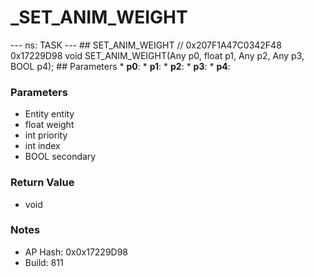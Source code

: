 # _SET_ANIM_WEIGHT

--- ns: TASK --- ## SET_ANIM_WEIGHT  // 0x207F1A47C0342F48 0x17229D98 void SET_ANIM_WEIGHT(Any p0, float p1, Any p2, Any p3, BOOL p4);   ## Parameters * **p0**: * **p1**: * **p2**: * **p3**: * **p4**:

### Parameters
* Entity entity
* float weight
* int priority
* int index
* BOOL secondary

### Return Value
* void

### Notes
* AP Hash: 0x0x17229D98
* Build: 811

